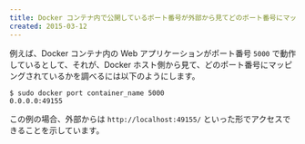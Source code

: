 ```yaml
---
title: Docker コンテナ内で公開しているポート番号が外部から見てどのポート番号にマッピングされているか調べる
created: 2015-03-12
---
```


例えば、Docker コンテナ内の Web アプリケーションがポート番号 `5000` で動作しているとして、それが、Docker ホスト側から見て、どのポート番号にマッピングされているかを調べるには以下のようにします。

```
$ sudo docker port container_name 5000
0.0.0.0:49155
```

この例の場合、外部からは `http://localhost:49155/` といった形でアクセスできることを示しています。

